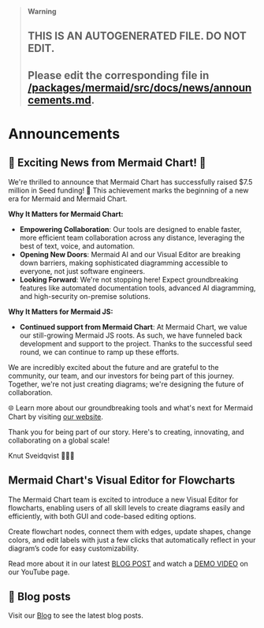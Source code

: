 > **Warning**
>
> ## THIS IS AN AUTOGENERATED FILE. DO NOT EDIT.
>
> ## Please edit the corresponding file in [/packages/mermaid/src/docs/news/announcements.md](../../packages/mermaid/src/docs/news/announcements.md).

# Announcements

## 🚀 Exciting News from Mermaid Chart! 🚀

We're thrilled to announce that Mermaid Chart has successfully raised $7.5 million in Seed funding! 🌟 This achievement marks the beginning of a new era for Mermaid and Mermaid Chart.

**Why It Matters for Mermaid Chart:**

- **Empowering Collaboration**: Our tools are designed to enable faster, more efficient team collaboration across any distance, leveraging the best of text, voice, and automation.
- **Opening New Doors**: Mermaid AI and our Visual Editor are breaking down barriers, making sophisticated diagramming accessible to everyone, not just software engineers.
- **Looking Forward**: We're not stopping here! Expect groundbreaking features like automated documentation tools, advanced AI diagramming, and high-security on-premise solutions.

**Why It Matters for Mermaid JS:**

- **Continued support from Mermaid Chart**: At Mermaid Chart, we value our still-growing Mermaid JS roots. As such, we have funneled back development and support to the project. Thanks to the successful seed round, we can continue to ramp up these efforts.

We are incredibly excited about the future and are grateful to the community, our team, and our investors for being part of this journey. Together, we're not just creating diagrams; we're designing the future of collaboration.

🌐 Learn more about our groundbreaking tools and what's next for Mermaid Chart by visiting [our website](https://www.mermaidchart.com/blog/posts/mermaid-chart-raises-7.5m-to-reinvent-visual-collaoration-for-enterprises).

Thank you for being part of our story. Here's to creating, innovating, and collaborating on a global scale!

Knut Sveidqvist 🧜‍♂️✨

## Mermaid Chart's Visual Editor for Flowcharts

The Mermaid Chart team is excited to introduce a new Visual Editor for flowcharts, enabling users of all skill levels to create diagrams easily and efficiently, with both GUI and code-based editing options.

Create flowchart nodes, connect them with edges, update shapes, change colors, and edit labels with just a few clicks that automatically reflect in your diagram’s code for easy customizability.

Read more about it in our latest [BLOG POST](https://www.mermaidchart.com/blog/posts/mermaid-chart-releases-new-visual-editor-for-flowcharts) and watch a [DEMO VIDEO](https://www.youtube.com/watch?v=5aja0gijoO0) on our YouTube page.

## 📖 Blog posts

Visit our [Blog](./blog.md) to see the latest blog posts.
